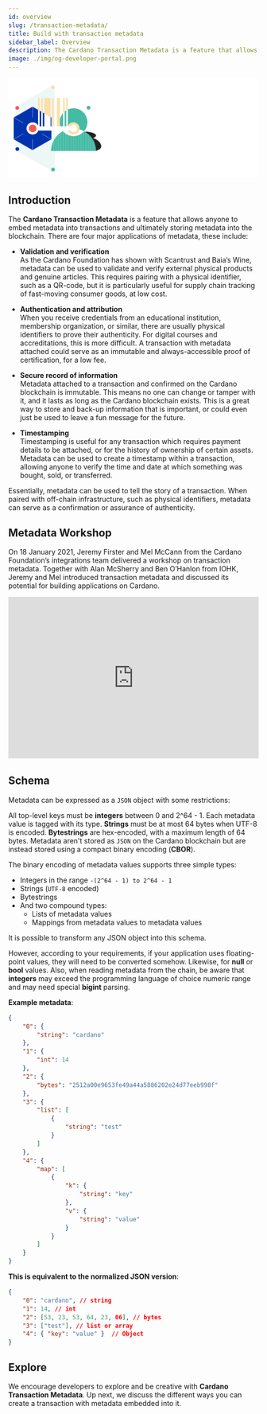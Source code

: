 ```yaml
---
id: overview
slug: /transaction-metadata/
title: Build with transaction metadata
sidebar_label: Overview
description: The Cardano Transaction Metadata is a feature that allows anyone to embed metadata into transactions and ultimately storing metadata into the blockchain.
image: ./img/og-developer-portal.png
---
```


![Cardano Transaction Metadata](../../static/img/card-transaction-metadata-title.svg)

## Introduction

The **Cardano Transaction Metadata** is a feature that allows anyone to embed metadata into transactions and ultimately storing metadata into the blockchain. There are four major applications of metadata, these include:

- **Validation and verification**  
As the Cardano Foundation has shown with Scantrust and Baia’s Wine, metadata can be used to validate and verify external physical products and genuine articles. This requires pairing with a physical identifier, such as a QR-code, but it is particularly useful for supply chain tracking of fast-moving consumer goods, at low cost.

- **Authentication and attribution**  
When you receive credentials from an educational institution, membership organization, or similar, there are usually physical identifiers to prove their authenticity. For digital courses and accreditations, this is more difficult. A transaction with metadata attached could serve as an immutable and always-accessible proof of certification, for a low fee.

- **Secure record of information**  
Metadata attached to a transaction and confirmed on the Cardano blockchain is immutable. This means no one can change or tamper with it, and it lasts as long as the Cardano blockchain exists. This is a great way to store and back-up information that is important, or could even just be used to leave a fun message for the future.

- **Timestamping**  
Timestamping is useful for any transaction which requires payment details to be attached, or for the history of ownership of certain assets. Metadata can be used to create a timestamp within a transaction, allowing anyone to verify the time and date at which something was bought, sold, or transferred.

Essentially, metadata can be used to tell the story of a transaction. When paired with off-chain infrastructure, such as physical identifiers, metadata can serve as a confirmation or assurance of authenticity.

## Metadata Workshop
On 18 January 2021, Jeremy Firster and Mel McCann from the Cardano Foundation’s integrations team delivered a workshop on transaction metadata. Together with Alan McSherry and Ben O’Hanlon from IOHK, Jeremy and Mel introduced transaction metadata and discussed its potential for building applications on Cardano.

<iframe width="100%" height="325" src="https://www.youtube.com/embed/LrN3ETZ3fRM" frameborder="0" allow="accelerometer; autoplay; clipboard-write; encrypted-media; gyroscope; picture-in-picture fullscreen"></iframe>

## Schema

Metadata can be expressed as a `JSON` object with some restrictions:

All top-level keys must be **integers** between 0 and 2^64 - 1. Each metadata value is tagged with its type. **Strings** must be at most 64 bytes when UTF-8 is encoded. **Bytestrings** are hex-encoded, with a maximum length of 64 bytes. Metadata aren't stored as `JSON` on the Cardano blockchain but are instead stored using a compact binary encoding (**CBOR**).

The binary encoding of metadata values supports three simple types:

- Integers in the range `-(2^64 - 1) to 2^64 - 1`
- Strings (`UTF-8` encoded)
- Bytestrings
- And two compound types:
    - Lists of metadata values
    - Mappings from metadata values to metadata values

It is possible to transform any JSON object into this schema.

However, according to your requirements, if your application uses floating-point values, they will need to be converted somehow. Likewise, for **null** or **bool** values. Also, when reading metadata from the chain, be aware that **integers** may exceed the programming language of choice numeric range and may need special **bigint** parsing.

**Example metadata**:

```json
{
    "0": {
        "string": "cardano"
    },
    "1": {
        "int": 14
    },
    "2": {
        "bytes": "2512a00e9653fe49a44a5886202e24d77eeb998f"
    },
    "3": {
        "list": [
            {
                "string": "test"
            }
        ]
    },
    "4": {
        "map": [
            {
                "k": {
                    "string": "key"
                },
                "v": {
                    "string": "value"
                }
            }
        ]
    }
}
```

**This is equivalent to the normalized JSON version**:

```json
{
    "0": "cardano", // string
    "1": 14, // int
    "2": [53, 23, 53, 64, 23, 06], // bytes
    "3": ["test"], // list or array
    "4": { "key": "value" }  // Object
}
```

## Explore

We encourage developers to explore and be creative with **Cardano Transaction Metadata**. Up next, we discuss the different ways you can create a transaction with metadata embedded into it.